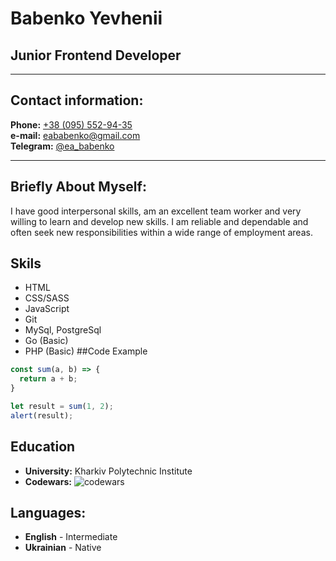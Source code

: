 # Babenko Yevhenii

## Junior Frontend Developer
***
## Contact information:

**Phone:** [+38 (095) 552-94-35](tel:+380955529435)  
**e-mail:** [eababenko@gmail.com](mailto:eababenko@gmail.com)  
**Telegram:** [@ea_babenko](https://t.me/ea_babenko)  
***

## Briefly About Myself:
I have good interpersonal skills, am an excellent team worker and very willing to learn and develop new skills. I am reliable and dependable and often seek new responsibilities within a wide range of employment areas.
## Skils
- HTML
- CSS/SASS
- JavaScript
- Git
- MySql, PostgreSql
- Go (Basic)
- PHP (Basic)
##Code Example
```javascript
const sum(a, b) => {
  return a + b;
}

let result = sum(1, 2);
alert(result);
```
## Education
- **University:** Kharkiv Polytechnic Institute
- **Codewars:** ![codewars](https://www.codewars.com/users/rsschool_b13c8cd365c7302b/badges/micro)
## Languages:
- **English** - Intermediate
- **Ukrainian** - Native